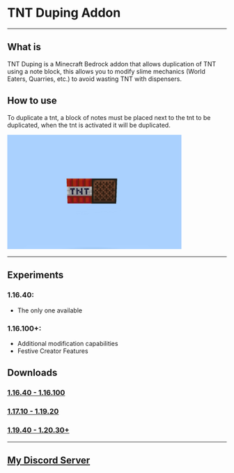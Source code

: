 # TNT Duping Addon
---
## What is
TNT Duping is a Minecraft Bedrock addon that allows duplication of TNT using a note block, this allows you to modify slime mechanics (World Eaters, Quarries, etc.) to avoid wasting TNT with dispensers.

## How to use
To duplicate a tnt, a block of notes must be placed next to the tnt to be duplicated, when the tnt is activated it will be duplicated.

<img src="https://github.com/AlecsDeveloper/Sapling/blob/beta/assets/guides/tntDuping.png?raw=true" width="400px"></img>

---
## Experiments
### 1.16.40:
- The only one available

### 1.16.100+:
- Additional modification capabilities
- Festive Creator Features


## Downloads
### [1.16.40 - 1.16.100](https://cdn.discordapp.com/attachments/1087690020808298546/1095559743097016351/TNT_Dupper_1.16.40-1.mcpack)
### [1.17.10 - 1.19.20](https://cdn.discordapp.com/attachments/1087690020808298546/1095559957111390358/TNT_Dupper_BE.mcpack)
### [1.19.40 - 1.20.30+](https://cdn.discordapp.com/attachments/1087690020808298546/1095560208207577158/TNT_Duping_1.19.40.mcpack)

---
## [My Discord Server](https://discord.gg/96Uyt3KWT5)
